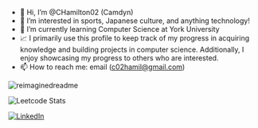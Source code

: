 - 👋 Hi, I’m @CHamilton02 (Camdyn)
- 👀 I’m interested in sports, Japanese culture, and anything technology!
- 🌱 I’m currently learning Computer Science at York University
- 📈 I primarily use this profile to keep track of my progress in acquiring knowledge and building projects in computer science. Additionally, I enjoy showcasing my progress to others who are interested.
- 📫 How to reach me: email (c02hamil@gmail.com)

<img src="https://myreadme.vercel.app/api/embed/CHamilton02?panels=userstatistics,toprepositories,toplanguages,commitgraph" alt="reimaginedreadme" />

![Leetcode Stats](https://leetcard.jacoblin.cool/c02hamil?theme=unicorn)

<a href="https://www.linkedin.com/in/CHamilton02/" target="_blank"><img src="https://img.shields.io/badge/LinkedIn-%230077B5.svg?&style=flat-square&logo=linkedin&logoColor=white" alt="LinkedIn"></a>

<!---
CHamilton02/CHamilton02 is a ✨ special ✨ repository because its `README.md` (this file) appears on your GitHub profile.
You can click the Preview link to take a look at your changes.
--->

